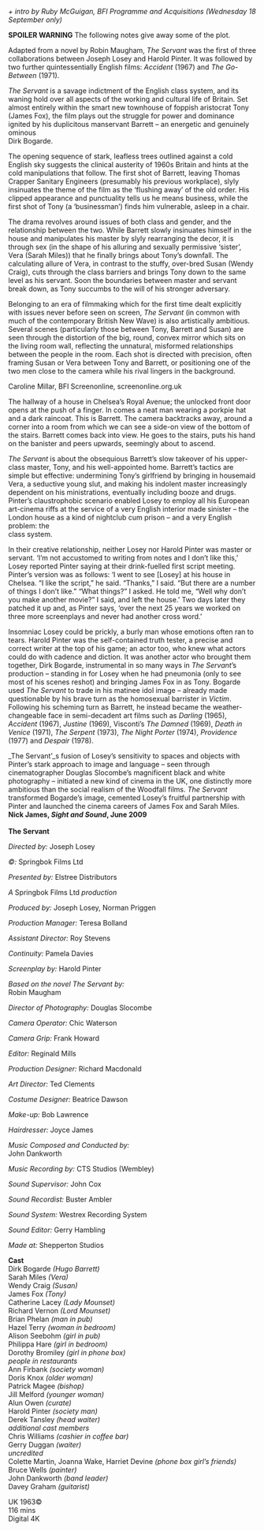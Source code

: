 

_+ intro by Ruby McGuigan, BFI Programme and Acquisitions (Wednesday 18 September only)_

**SPOILER WARNING** The following notes give away some of the plot.

Adapted from a novel by Robin Maugham, _The Servant_ was the first of three collaborations between Joseph Losey and Harold Pinter. It was followed by two further quintessentially English films: _Accident_ (1967) and _The Go-Between_ (1971).

_The Servant_ is a savage indictment of the English class system, and its waning hold over all aspects of the working and cultural life of Britain. Set almost entirely within the smart new townhouse of foppish aristocrat Tony (James Fox), the film plays out the struggle for power and dominance ignited by his duplicitous manservant Barrett – an energetic and genuinely ominous  
Dirk Bogarde.

The opening sequence of stark, leafless trees outlined against a cold English sky suggests the clinical austerity of 1960s Britain and hints at the cold manipulations that follow. The first shot of Barrett, leaving Thomas Crapper Sanitary Engineers (presumably his previous workplace), slyly insinuates the theme of the film as the ‘flushing away’ of the old order. His clipped appearance and punctuality tells us he means business, while the first shot of Tony (a ‘businessman’) finds him vulnerable, asleep in a chair.

The drama revolves around issues of both class and gender, and the relationship between the two. While Barrett slowly insinuates himself in the house and manipulates his master by slyly rearranging the decor, it is through sex (in the shape of his alluring and sexually permissive ‘sister’, Vera (Sarah Miles)) that he finally brings about Tony’s downfall. The calculating allure of Vera, in contrast to the stuffy, over-bred Susan (Wendy Craig), cuts through the class barriers and brings Tony down to the same level as his servant. Soon the boundaries between master and servant break down, as Tony succumbs to the will of his stronger adversary.

Belonging to an era of filmmaking which for the first time dealt explicitly with issues never before seen on screen, _The Servant_ (in common with much of the contemporary British New Wave) is also artistically ambitious. Several scenes (particularly those between Tony, Barrett and Susan) are seen through the distortion of the big, round, convex mirror which sits on the living room wall, reflecting the unnatural, misformed relationships between the people in the room. Each shot is directed with precision, often framing Susan or Vera between Tony and Barrett, or positioning one of the two men close to the camera while his rival lingers in the background.

Caroline Millar, BFI Screenonline, screenonline.org.uk

The hallway of a house in Chelsea’s Royal Avenue; the unlocked front door opens at the push of a finger. In comes a neat man wearing a porkpie hat and a dark raincoat. This is Barrett. The camera backtracks away, around a corner into a room from which we can see a side-on view of the bottom of the stairs. Barrett comes back into view. He goes to the stairs, puts his hand on the banister and peers upwards, seemingly about to ascend.

_The Servant_ is about the obsequious Barrett’s slow takeover of his upper-class master, Tony, and his well-appointed home. Barrett’s tactics are simple but effective: undermining Tony’s girlfriend by bringing in housemaid Vera, a seductive young slut, and making his indolent master increasingly dependent on his ministrations, eventually including booze and drugs. Pinter’s claustrophobic scenario enabled Losey to employ all his European art-cinema riffs at the service of a very English interior made sinister – the London house as a kind of nightclub cum prison – and a very English problem: the  
class system.

In their creative relationship, neither Losey nor Harold Pinter was master or servant. ‘I’m not accustomed to writing from notes and I don’t like this,’ Losey reported Pinter saying at their drink-fuelled first script meeting. Pinter’s version was as follows: ‘I went to see [Losey] at his house in Chelsea. “I like the script,” he said. “Thanks,” I said. “But there are a number of things I don’t like.” “What things?” I asked. He told me, “Well why don’t you make another movie?” I said, and left the house.’ Two days later they patched it up and, as Pinter says, ‘over the next 25 years we worked on three more screenplays and never had another cross word.’

Insomniac Losey could be prickly, a burly man whose emotions often ran to tears. Harold Pinter was the self-contained truth tester, a precise and correct writer at the top of his game; an actor too, who knew what actors could do with cadence and diction. It was another actor who brought them together, Dirk Bogarde, instrumental in so many ways in _The Servant_’s production – standing in for Losey when he had pneumonia (only to see most of his scenes reshot) and bringing James Fox in as Tony. Bogarde used _The Servant_ to trade in his matinee idol image – already made questionable by his brave turn as the homosexual barrister in _Victim_. Following his scheming turn as Barrett, he instead became the weather-changeable face in semi-decadent art films such as _Darling_ (1965), _Accident_ (1967), _Justine_ (1969), Visconti’s _The Damned_ (1969), _Death in Venice_ (1971), _The Serpent_ (1973), _The Night Porter_ (1974), _Providence_ (1977) and _Despair_ (1978).

_The Servant’_s fusion of Losey’s sensitivity to spaces and objects with Pinter’s stark approach to image and language – seen through cinematographer Douglas Slocombe’s magnificent black and white photography – initiated a new kind of cinema in the UK, one distinctly more ambitious than the social realism of the Woodfall films. _The Servant_ transformed Bogarde’s image, cemented Losey’s fruitful partnership with Pinter and launched the cinema careers of James Fox and Sarah Miles.  
**Nick James, _Sight and Sound_, June 2009**  
<br>
**The Servant**

_Directed by:_ Joseph Losey

_©:_ Springbok Films Ltd

_Presented by:_ Elstree Distributors

_A_ Springbok Films Ltd _production_

_Produced by:_ Joseph Losey, Norman Priggen

_Production Manager:_ Teresa Bolland

_Assistant Director:_ Roy Stevens

_Continuity:_ Pamela Davies

_Screenplay by:_ Harold Pinter

_Based on the novel The Servant by:_  
Robin Maugham

_Director of Photography:_ Douglas Slocombe

_Camera Operator:_ Chic Waterson

_Camera Grip:_ Frank Howard

_Editor:_ Reginald Mills

_Production Designer:_ Richard Macdonald

_Art Director:_ Ted Clements

_Costume Designer:_ Beatrice Dawson

_Make-up:_ Bob Lawrence

_Hairdresser:_ Joyce James

_Music Composed and Conducted by:_  
John Dankworth

_Music Recording by:_ CTS Studios (Wembley)

_Sound Supervisor:_ John Cox

_Sound Recordist:_ Buster Ambler

_Sound System:_ Westrex Recording System

_Sound Editor:_ Gerry Hambling

_Made at:_ Shepperton Studios  

**Cast**  
Dirk Bogarde _(Hugo Barrett)_  
Sarah Miles _(Vera)_  
Wendy Craig _(Susan)_  
James Fox _(Tony)_  
Catherine Lacey _(Lady Mounset)_  
Richard Vernon _(Lord Mounset)_  
Brian Phelan _(man in pub)_  
Hazel Terry _(woman in bedroom)_  
Alison Seebohm _(girl in pub)_  
Philippa Hare _(girl in bedroom)_  
Dorothy Bromiley _(girl in phone box)_  
_people in restaurants_  
Ann Firbank _(society woman)_  
Doris Knox _(older woman)_  
Patrick Magee _(bishop)_  
Jill Melford _(younger woman)_  
Alun Owen _(curate)_  
Harold Pinter _(society man)_  
Derek Tansley _(head waiter)_  
_additional cast members_  
Chris Williams _(cashier in coffee bar)_  
Gerry Duggan _(waiter)_  
_uncredited_  
Colette Martin, Joanna Wake, Harriet Devine _(phone box girl’s friends)_  
Bruce Wells _(painter)_  
John Dankworth _(band leader)_  
Davey Graham _(guitarist)_  

UK 1963©  
116 mins  
Digital 4K  
<!--stackedit_data:
eyJoaXN0b3J5IjpbLTE1MjIwOTM2ODRdfQ==
-->